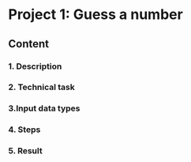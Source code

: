 # Project 1: Guess a number

## Content

### 1. Description

### 2. Technical task

### 3.Input data types

### 4. Steps

### 5. Result